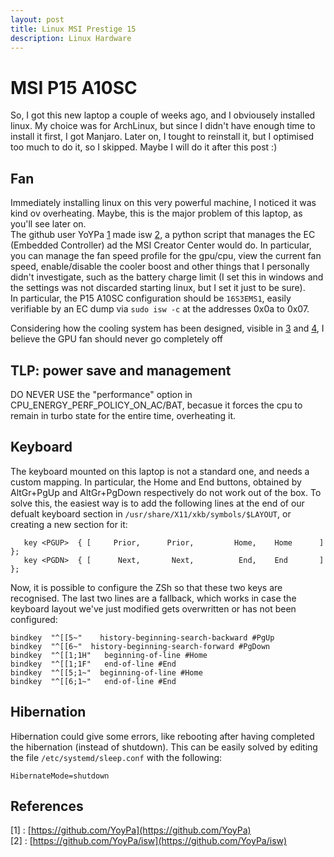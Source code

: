 ```yaml
---
layout: post
title: Linux MSI Prestige 15
description: Linux Hardware
---
```

# MSI P15 A10SC
So, I got this new laptop a couple of weeks ago, and I obviousely installed linux. My choice was for ArchLinux, but since I didn't have enough time to install it first, I got Manjaro. Later on, I tought to reinstall it, but I optimised too much to do it, so I skipped. Maybe I will do it after this post :)  

## Fan
Immediately installing linux on this very powerful machine, I noticed it was kind ov overheating. Maybe, this is the major problem of this laptop, as you'll see later on.  
The github user YoYPa [1](https://github.com/YoyPa) made isw [2](https://github.com/YoyPa/isw), a python script that manages the EC (Embedded Controller) ad the MSI Creator Center would do. In particular, you can manage the fan speed profile for the gpu/cpu, view the current fan speed, enable/disable the cooler boost and other things that I personally didn't investigate, such as the battery charge limit (I set this in windows and the settings was not discarded starting linux, but I set it just to be sure).  
In particular, the P15 A10SC configuration should be `16S3EMS1`, easily verifiable by an EC dump via
```sudo isw -c```
at the addresses 0x0a to 0x07.  

Considering how the cooling system has been designed, visible in [3](https://www.msi.com/Content-Creation/Prestige-15-A10X) and [4](https://www.notebookcheck.net/MSI-Prestige-15-A10SC-Laptop-Review-One-of-the-Best-Dell-XPS-15-Alternatives.441280.0.html#Emissions), I believe the GPU fan should never go completely off


## TLP: power save and management
DO NEVER USE the "performance" option in CPU_ENERGY_PERF_POLICY_ON_AC/BAT, becasue it forces the cpu to remain in turbo state for the entire time, overheating it.

## Keyboard
The keyboard mounted on this laptop is not a standard one, and needs a custom mapping. In particular, the Home and End buttons, obtained by AltGr+PgUp and AltGr+PgDown respectively do not work out of the box. To solve this, the easiest way is to add the following lines at the end of our defualt keyboard section in ```/usr/share/X11/xkb/symbols/$LAYOUT```, or creating a new section for it:

```
   key <PGUP>  { [     Prior,      Prior,         Home,    Home      ] };
   key <PGDN>  { [      Next,       Next,          End,    End       ] };
```

Now, it is possible to configure the ZSh so that these two keys are recognised. The last two lines are a fallback, which works in case the keyboard layout we've just modified gets overwritten or has not been configured:
```
bindkey  "^[[5~"    history-beginning-search-backward #PgUp
bindkey  "^[[6~"  history-beginning-search-forward #PgDown
bindkey  "^[[1;1H"   beginning-of-line #Home
bindkey  "^[[1;1F"   end-of-line #End
bindkey  "^[[5;1~"  beginning-of-line #Home
bindkey  "^[[6;1~"   end-of-line #End
```

## Hibernation
Hibernation could give some errors, like rebooting after having completed the hibernation (instead of shutdown). This can be easily solved by editing the file ```/etc/systemd/sleep.conf``` with the following:
```
HibernateMode=shutdown
```

## References
[1] : [https://github.com/YoyPa](https://github.com/YoyPa)  
[2] : [https://github.com/YoyPa/isw](https://github.com/YoyPa/isw)
